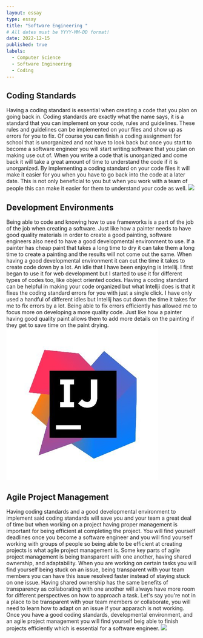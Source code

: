 ```yaml
---
layout: essay
type: essay
title: "Software Engineering "
# All dates must be YYYY-MM-DD format!
date: 2022-12-15
published: true
labels:
  - Computer Science
  - Software Engineering
  - Coding
---
```



## Coding Standards
Having a coding standard is essential when creating a code that you plan on going back in. Coding standards are exactly what the name says, it is a standard that you can implement on your code, rules and guidelines. These rules and guidelines can be implemented on your files and show up as errors for you to fix. Of course you can finish a coding assignment for school that is unorganized and not have to look back but once you start to become a software engineer you will start writing software that you plan on making use out of. When you write a code that is unorganized and come back it will take a great amount of time to understand the code if it is unorganized. By implementing a coding standard on your code files it will make it easier for you when you have to go back into the code at a later date. This is not only beneficial to you but when you work with a team of people this can make it easier for them to understand your code as well. <img class="img-fluid" src="../img/standards.jpg">

## Development Environments
Being able to code and knowing how to use frameworks is a part of the job of the job when creating a software. Just like how a painter needs to have good quality materials in order to create a good painting, software engineers also need to have a good developmental environment to use. If a painter has cheap paint that takes a long time to dry it can take them a long time to create a painting and the results will not come out the same. When having a good developmental environment it can cut the time it takes to create code down by a lot. An idle that I have been enjoying is Intellij. I first began to use it for web development but I started to use it for different types of codes too, like object oriented codes. Having a coding standard can be helpful in making your code organized but what Intellji does is that it fixes the coding standard errors for you with just a single click. I have only used a handful of different idles but Intellij has cut down the time it takes for me to fix errors by a lot. Being able to fix errors efficiently has allowed me to focus more on developing a more quality code. Just like how a painter having good quality paint allows them to add more details on the painting if they get to save time on the paint drying. <img class="img-fluid" src="../img/intel.jpg">

## Agile Project Management
Having coding standards and a good developmental environment to implement said coding standards will save you and your team a great deal of time but when working on a project having proper management is important for being efficient at completing the project. You will find yourself deadlines once you become a software engineer and you will find yourself working with groups of people so being able to be efficient at creating projects is what agile project management is. Some key parts of agile project management is being transparent with one another, having shared ownership, and adaptability. When you are working on certain tasks you will find yourself being stuck on an issue, being transparent with your team members you can have this issue resolved faster instead of staying stuck on one issue. Having shared ownership has the same benefits of transparency as collaborating with one another will always have more room for different perspectives on how to approach a task. Let's say you're not in a place to be transparent with your team members or collaborate, you will need to learn how to adapt on an issue if your apparach is not working. Once you have a good coding standards, developmental environment, and an agile project management you will find yourself beig able to finish projects efficiently which is essential for a software engineer.    <img class="img-fluid" src="../img/agile.jpg">


